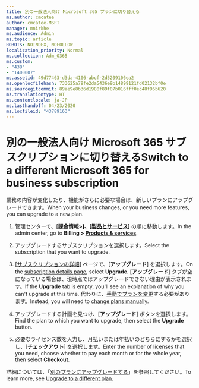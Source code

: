 ```yaml
---
title: 別の一般法人向け Microsoft 365 プランに切り替える
ms.author: cmcatee
author: cmcatee-MSFT
manager: mnirkhe
ms.audience: Admin
ms.topic: article
ROBOTS: NOINDEX, NOFOLLOW
localization_priority: Normal
ms.collection: Adm_O365
ms.custom:
- "438"
- "1400007"
ms.assetid: 49d77463-d3da-4106-abcf-2d5209106ea2
ms.openlocfilehash: 733625a79fe2da5436e9b14899121fd02132bf0e
ms.sourcegitcommit: 89ae9e8b36d1980f89f07b016fff0ec48f96b620
ms.translationtype: HT
ms.contentlocale: ja-JP
ms.lasthandoff: 04/23/2020
ms.locfileid: "43789163"
---
```

# <a name="switch-to-a-different-microsoft-365-for-business-subscription"></a><span data-ttu-id="7fdf5-102">別の一般法人向け Microsoft 365 サブスクリプションに切り替える</span><span class="sxs-lookup"><span data-stu-id="7fdf5-102">Switch to a different Microsoft 365 for business subscription</span></span>

<span data-ttu-id="7fdf5-103">業務の内容が変化したり、機能がさらに必要な場合は、新しいプランにアップグレードできます。</span><span class="sxs-lookup"><span data-stu-id="7fdf5-103">When your business changes, or you need more features, you can upgrade to a new plan.</span></span>
  
1. <span data-ttu-id="7fdf5-104">管理センターで、[**課金情報\>]、[[製品とサービス](https://go.microsoft.com/fwlink/p/?linkid=842054)]** の順に移動します。</span><span class="sxs-lookup"><span data-stu-id="7fdf5-104">In the admin center, go to **Billing \> [Products & services](https://go.microsoft.com/fwlink/p/?linkid=842054)**.</span></span>

2. <span data-ttu-id="7fdf5-105">アップグレードするサブスクリプションを選択します。</span><span class="sxs-lookup"><span data-stu-id="7fdf5-105">Select the subscription that you want to upgrade.</span></span>

3. <span data-ttu-id="7fdf5-106">[[サブスクリプションの詳細](https://admin.microsoft.com/AdminPortal/Home#/subscriptions/webdirect%252F0dbaa202-d590-4529-98c2-a5e2ebaac702)] ページで、[**アップグレード**] を選択します。</span><span class="sxs-lookup"><span data-stu-id="7fdf5-106">On the [subscription details page](https://admin.microsoft.com/AdminPortal/Home#/subscriptions/webdirect%252F0dbaa202-d590-4529-98c2-a5e2ebaac702), select **Upgrade**.</span></span>  <span data-ttu-id="7fdf5-107">[**アップグレード**] タブが空になっている場合は、現時点ではアップグレードできない理由が表示されます。</span><span class="sxs-lookup"><span data-stu-id="7fdf5-107">If the **Upgrade** tab is empty, you'll see an explanation of why you can't upgrade at this time.</span></span> <span data-ttu-id="7fdf5-108">代わりに、[手動でプランを変更](https://docs.microsoft.com/microsoft-365/commerce/subscriptions/change-plans-manually?view=o365-worldwide)する必要があります。</span><span class="sxs-lookup"><span data-stu-id="7fdf5-108">Instead, you will need to [change plans manually](https://docs.microsoft.com/microsoft-365/commerce/subscriptions/change-plans-manually?view=o365-worldwide).</span></span>

4. <span data-ttu-id="7fdf5-109">アップグレードする計画を見つけ、[**アップグレード**] ボタンを選択します。</span><span class="sxs-lookup"><span data-stu-id="7fdf5-109">Find the plan to which you want to upgrade, then select the **Upgrade** button.</span></span>

5. <span data-ttu-id="7fdf5-110">必要なライセンス数を入力し、月払いまたは年払いのどちらにするかを選択し、[**チェックアウト**] を選択します。</span><span class="sxs-lookup"><span data-stu-id="7fdf5-110">Enter the number of licenses that you need, choose whether to pay each month or for the whole year, then select **Checkout**.</span></span>

<span data-ttu-id="7fdf5-111">詳細については、「[別のプランにアップグレードする](https://docs.microsoft.com/office365/admin/subscriptions-and-billing/upgrade-to-different-plan)」を参照してください。</span><span class="sxs-lookup"><span data-stu-id="7fdf5-111">To learn more, see [Upgrade to a different plan](https://docs.microsoft.com/office365/admin/subscriptions-and-billing/upgrade-to-different-plan).</span></span>
